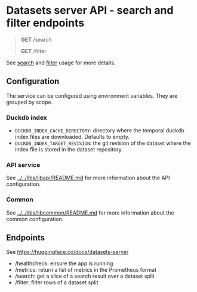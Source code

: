 # Datasets server API - search and filter endpoints

> **GET** /search
>
> **GET** /filter

See [search](https://huggingface.co/docs/datasets-server/search) and [filter](https://huggingface.co/docs/datasets-server/filter) usage for more details. 

## Configuration

The service can be configured using environment variables. They are grouped by scope.

### Duckdb index

- `DUCKDB_INDEX_CACHE_DIRECTORY`: directory where the temporal duckdb index files are downloaded. Defaults to empty.
- `DUCKDB_INDEX_TARGET_REVISION`: the git revision of the dataset where the index file is stored in the dataset repository.

### API service

See [../../libs/libapi/README.md](../../libs/libapi/README.md) for more information about the API configuration.

### Common

See [../../libs/libcommon/README.md](../../libs/libcommon/README.md) for more information about the common configuration.

## Endpoints

See https://huggingface.co/docs/datasets-server

- /healthcheck: ensure the app is running
- /metrics: return a list of metrics in the Prometheus format
- /search: get a slice of a search result over a dataset split
- /filter: filter rows of a dataset split
